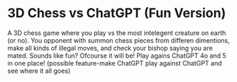 # 3D Chess vs ChatGPT (Fun Version)
A 3D chess game where you play vs the most intelegent creature on earth (or no). 
You opponent with summon chess pieces from differen dimentions, make all kinds of illegal moves, and check your bishop saying you are mated.
Sounds like fun? Ofcourse it will be!
Play agains ChatGPT 4o and 5 in one place!
(possible feature-make ChatGPT play against ChatGPT and see where it all goes)

